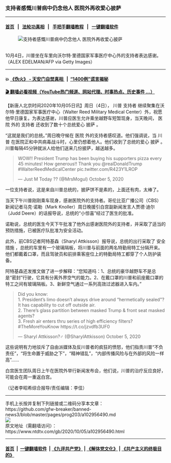 ### 支持者感慨川普病中仍念他人 医院外再收爱心披萨
------------------------

#### [首页](https://github.com/gfw-breaker/banned-news3/blob/master/README.md) &nbsp;&nbsp;|&nbsp;&nbsp; [法轮功真相](https://github.com/begood0513/basic/blob/master/README.md)  &nbsp;&nbsp;|&nbsp;&nbsp; [手把手翻墙教程](https://github.com/gfw-breaker/guides/wiki)  &nbsp;&nbsp;|&nbsp;&nbsp; [一键翻墙软件](https://github.com/gfw-breaker/nogfw/blob/master/README.md)  



<div><div class="featured_image">
 <figure>
  <img alt="支持者感慨川普病中仍念他人 医院外再收爱心披萨" src="https://i.ntdtv.com/assets/uploads/2020/10/321-800x450.jpg"/>
 </figure><br/>
 <span class="caption">
  10月4日，川普坐在车里向沃尔特‧里德国家军事医疗中心外的支持者表达感谢。（ALEX EDELMAN/AFP via Getty Images）
 </span>
</div>
</div><hr/>

#### 💥 [《伪火》 - 天安门自焚真相 ](http://158.247.195.190:10000/videos/blog/weihuo.html)&nbsp; |&nbsp; [“1400例”谎言揭秘  ](http://158.247.195.190:10000/videos/blog/jiexi1400.html)

#### [ 🎬  翻墙必看视频（YouTube热门频道、网站代理、时事热点、历史事件 ...）](https://github.com/gfw-breaker/links/blob/master/banned.md)

<div><div class="post_content" itemprop="articleBody">
 <p>
  【新唐人北京时间2020年10月05日讯】周日（4日），
  <ok href="https://www.ntdtv.com/gb/川普.htm">
   川普
  </ok>
  <ok href="https://www.ntdtv.com/gb/支持者.htm">
   支持者
  </ok>
  继续聚集在沃尔特‧里德国家军事医疗中心（Walter Reed Military Medical Center）外，祝愿他早日康复。为表达感谢，川普应医生允许乘坐越野车短暂现身，当天晚间，
  <ok href="https://www.ntdtv.com/gb/医院.htm">
   医院
  </ok>
  外的
  <ok href="https://www.ntdtv.com/gb/支持者.htm">
   支持者
  </ok>
  还收到了数十个总统爱心
  <ok href="https://www.ntdtv.com/gb/披萨.htm">
   披萨
  </ok>
  。
 </p>
 <p>
  “这就是我们的总统。”周日晚守候在
  <ok href="https://www.ntdtv.com/gb/医院.htm">
   医院
  </ok>
  外的支持者感叹道。他们强调说，当
  <ok href="https://www.ntdtv.com/gb/川普.htm">
   川普
  </ok>
  在医院正和中共病毒战斗时，心里仍想着他人。他们收到了总统的爱心
  <ok href="https://www.ntdtv.com/gb/披萨.htm">
   披萨
  </ok>
  。川普每隔45分钟就派人给他们送来几份披萨，越送越多。
 </p>
 <blockquote class="twitter-tweet">
  <p dir="ltr" lang="en">
   WOW!! President Trump has been buying his supporters pizza every 45 minutes! How generous!! Thank you
   <ok href="https://twitter.com/realDonaldTrump?ref_src=twsrc%5Etfw">
    @realDonaldTrump
   </ok>
   <ok href="https://twitter.com/hashtag/WalterReedMedicalCenter?src=hash&amp;ref_src=twsrc%5Etfw">
    #WalterReedMedicalCenter
   </ok>
   <ok href="https://t.co/R423Y1LROP">
    pic.twitter.com/R423Y1LROP
   </ok>
  </p>
  <p>
   — Just M Today ?? (@MrsMogul)
   <ok href="https://twitter.com/MrsMogul/status/1312936699136299008?ref_src=twsrc%5Etfw">
    October 5, 2020
   </ok>
  </p>
 </blockquote>
 <p>
  <script async="" charset="utf-8" src="https://platform.twitter.com/widgets.js">
  </script>
 </p>
 <p>
  <p>
   一位支持者说，这是来自川普总统的，披萨饼不是素的，上面还有肉，太棒了。
  </p>
  <p>
   当天下午川普刚刚乘车现身，感谢医院外的支持者。哥伦比亚广播公司（CBS）新闻记者马克·诺勒（Mark Knoller）周日晚援引白宫副新闻发言人贾德·迪尔（Judd Deere）的话报导说，总统的“小惊喜”经过了医生的批准。
  </p>
  <p>
   诺勒说，总统的医生今天下午批准了他外出感谢医院外的支持者，并采取了适当的预防措施，已被医疗队批准为安全活动。
  </p>
  <p>
   此外，前CBS记者阿特基森（Sharyl Attkisson）报导说，总统的出行采取了
   <ok href="https://www.ntdtv.com/gb/安全措施.htm">
    安全措施
   </ok>
   ，总统的车里有一个玻璃隔板，将川普与前面的两名特勤局特工分隔开来。他们都戴着口罩，而且驾驶员和前排乘客座位上的特勤局特工都穿了个人防护装备。
  </p>
  <p>
   阿特基森还发推文做了进一步解释：“您知道吗：1、总统的豪华越野车不是总是“密封”行驶，它具有分离外界空气的能力。2、在戴口罩的川普和前座戴口罩的特工之间有玻璃隔板。3、新鲜空气通过一系列高效过滤器进入车内。”
  </p>
  <blockquote class="twitter-tweet">
   <p dir="ltr" lang="en">
    Did you know:
    <br/>
    1. President’s limo doesn’t always drive around “hermetically sealed"? It has capability to cut off outside air.
    <br/>
    2. There’s glass partition between masked Trump &amp; front seat masked agents?
    <br/>
    3. Fresh air enters thru series of high efficiency filters?
    <ok href="https://twitter.com/hashtag/TheMoreYouKnow?src=hash&amp;ref_src=twsrc%5Etfw">
     #TheMoreYouKnow
    </ok>
    <ok href="https://t.co/jzvdfb3UF0">
     https://t.co/jzvdfb3UF0
    </ok>
   </p>
   <p>
    — Sharyl Attkisson?️‍♂️ (@SharylAttkisson)
    <ok href="https://twitter.com/SharylAttkisson/status/1312967553090818048?ref_src=twsrc%5Etfw">
     October 5, 2020
    </ok>
   </p>
  </blockquote>
  <p>
   <script async="" charset="utf-8" src="https://platform.twitter.com/widgets.js">
   </script>
  </p>
  <p>
   <p>
    这些说明有力地驳斥了自由派媒体及反川普者的疯狂的愤怒，他们指责川普“不负责任”，“将生命置于威胁之下”，“精神错乱”，“内部传播风险与在外部的风险一样高”……
   </p>
   <p>
    白宫医生团队周日上午在医院外举行新闻发布会，他们说，川普的治疗反应良好，可能会在周一重返白宫。
   </p>
   <p>
    （记者李昭希综合报导/责任编辑：李佳）
   </p>
   <div class="single_ad">
   </div>
  </p>
 </p>
</div>
</div>
<hr/>
手机上长按并复制下列链接或二维码分享本文章：<br/>
https://github.com/gfw-breaker/banned-news3/blob/master/pages/prog203/a102956490.md <br/>
<a href='https://github.com/gfw-breaker/banned-news3/blob/master/pages/prog203/a102956490.md'><img src='https://github.com/gfw-breaker/banned-news3/blob/master/pages/prog203/a102956490.md.png'/></a> <br/>
原文地址（需翻墙访问）：https://www.ntdtv.com/gb/2020/10/05/a102956490.html


------------------------
#### [首页](https://github.com/gfw-breaker/banned-news3/blob/master/README.md) &nbsp;|&nbsp; [一键翻墙软件](https://github.com/gfw-breaker/nogfw/blob/master/README.md) &nbsp;| [《九评共产党》](https://github.com/gfw-breaker/9ping.md/blob/master/README.md#九评之一评共产党是什么) | [《解体党文化》](https://github.com/gfw-breaker/jtdwh.md/blob/master/README.md) | [《共产主义的终极目的》](https://github.com/gfw-breaker/gczydzjmd.md/blob/master/README.md)


<img src='http://gfw-breaker.win/banned-news3/pages/prog203/a102956490.md' width='0px' height='0px'/>